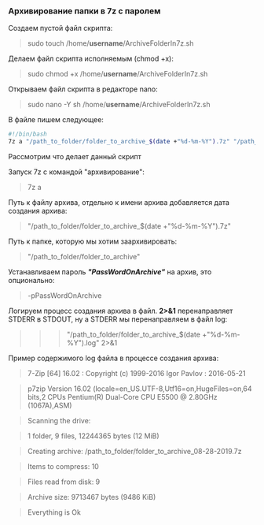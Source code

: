 ### Архивирование папки в 7z с паролем

Создаем пустой файл скрипта:
>sudo touch /home/**username**/ArchiveFolderIn7z.sh

Делаем файл скрипта исполняемым (chmod +x):
>sudo chmod +x /home/**username**/ArchiveFolderIn7z.sh

Открываем файл скрипта в редакторе nano:
>sudo nano -Y sh /home/**username**/ArchiveFolderIn7z.sh

В файле пишем следующее:
```sh
#!/bin/bash
7z a "/path_to_folder/folder_to_archive_$(date +"%d-%m-%Y").7z" "/path_to_folder/folder_to_archive" -pPassWordOnArchive >> "/path_to_folder/folder_to_archive_$(date +"%d-%m-%Y").log" 2>&1
```

Рассмотрим что делает данный скрипт

Запуск 7z с командой "архивирование":
>7z a

Путь к файлу архива, отдельно к имени архива добавляется дата создания архива:
>"/path_to_folder/folder_to_archive_$(date +"%d-%m-%Y").7z"

Путь к папке, которую мы хотим заархивировать:
>"/path_to_folder/folder_to_archive"

Устанавливаем пароль ***"PassWordOnArchive"*** на архив, это опционально:
>-pPassWordOnArchive

Логируем процесс создания архива в файл. **2>&1** перенаправляет STDERR в STDOUT,  ну а STDERR мы перенаправляем в файл log:
> >> "/path_to_folder/folder_to_archive_$(date +"%d-%m-%Y").log" 2>&1

Пример содержимого log файла в процессе создания архива:

>7-Zip [64] 16.02 : Copyright (c) 1999-2016 Igor Pavlov : 2016-05-21

>p7zip Version 16.02 (locale=en_US.UTF-8,Utf16=on,HugeFiles=on,64 bits,2 CPUs Pentium(R) Dual-Core  CPU      E5500  @ 2.80GHz (1067A),ASM)

>

>Scanning the drive:

>1 folder, 9 files, 12244365 bytes (12 MiB)

>

>Creating archive: /path_to_folder/folder_to_archive_08-28-2019.7z

>

>Items to compress: 10

>

>
>Files read from disk: 9

>Archive size: 9713467 bytes (9486 KiB)

>Everything is Ok
